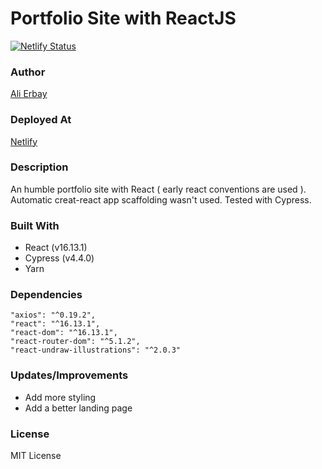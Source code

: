 # Portfolio Site with ReactJS

[![Netlify Status](https://api.netlify.com/api/v1/badges/5435e9a8-0967-4b3e-8612-a4dc24339b13/deploy-status)](https://app.netlify.com/sites/alierbay/deploys)

### Author
[Ali Erbay](https://github.com/kermit-klein)

### Deployed At

[Netlify](https://alierbay.netlify.app/)

### Description

An humble portfolio site with React ( early react conventions are used ). Automatic creat-react app scaffolding wasn't used. Tested with Cypress.

### Built With

- React (v16.13.1)
- Cypress (v4.4.0)
- Yarn

### Dependencies

    "axios": "^0.19.2",
    "react": "^16.13.1",
    "react-dom": "^16.13.1",
    "react-router-dom": "^5.1.2",
    "react-undraw-illustrations": "^2.0.3"

### Updates/Improvements
- Add more styling
- Add a better landing page

### License
MIT License
